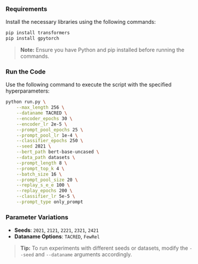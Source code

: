 ### **Requirements**

Install the necessary libraries using the following commands:

```bash
pip install transformers
pip install gpytorch
```

> **Note:** Ensure you have Python and pip installed before running the commands.

### **Run the Code**

Use the following command to execute the script with the specified hyperparameters:

```bash
python run.py \
    --max_length 256 \
    --dataname TACRED \
    --encoder_epochs 30 \
    --encoder_lr 2e-5 \
    --prompt_pool_epochs 25 \
    --prompt_pool_lr 1e-4 \
    --classifier_epochs 250 \
    --seed 2021 \
    --bert_path bert-base-uncased \
    --data_path datasets \
    --prompt_length 8 \
    --prompt_top_k 4 \
    --batch_size 16 \
    --prompt_pool_size 20 \
    --replay_s_e_e 100 \
    --replay_epochs 200 \
    --classifier_lr 5e-5 \
    --prompt_type only_prompt
```

### **Parameter Variations**

- **Seeds**: `2021`, `2121`, `2221`, `2321`, `2421`
- **Dataname Options**: `TACRED`, `FewRel`

> **Tip:** To run experiments with different seeds or datasets, modify the `--seed` and `--dataname` arguments accordingly. 
